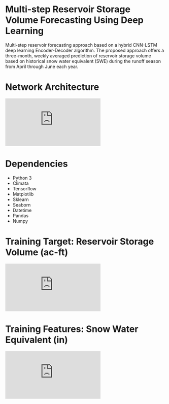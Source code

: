 # Multi-step Reservoir Storage Volume Forecasting Using Deep Learning
Multi-step reservoir forecasting approach based on a hybrid CNN-LSTM deep learning Encoder-Decoder algorithm. 
The proposed approach offers a three-month, weekly averaged prediction of reservoir storage volume based on historical snow water equivalent (SWE) during the runoff season from April through June each year. 

# Network Architecture
![alt text](https://github.com/zherbz/EncoderDecoder/blob/master/Architecture.pdf)

# Dependencies
* Python 3
* Climata
* Tensorflow
* Matplotlib
* Sklearn
* Seaborn
* Datetime
* Pandas
* Numpy

# Training Target: Reservoir Storage Volume (ac-ft)
![alt text](https://github.com/zherbz/EncoderDecoder/blob/master/SV.pdf)

# Training Features: Snow Water Equivalent (in)
![SWE](https://github.com/zherbz/EncoderDecoder/blob/master/SWE.pdf)
